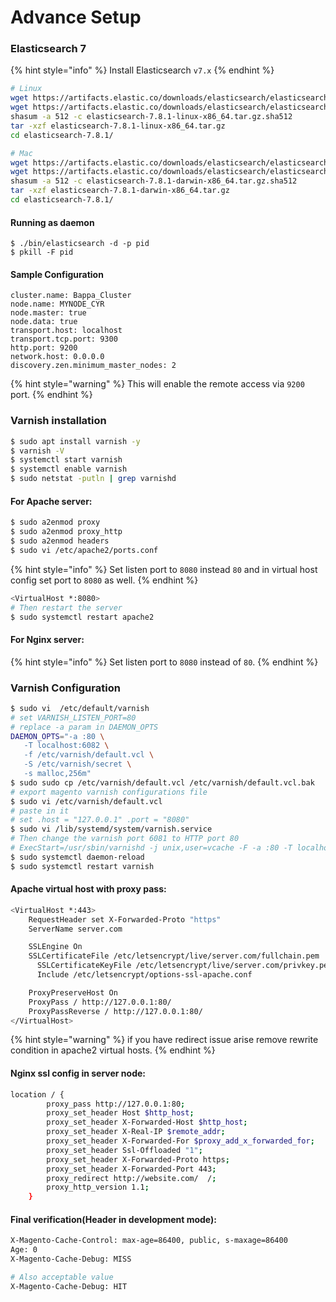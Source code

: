# Advance Setup

### Elasticsearch 7

{% hint style="info" %}
Install Elasticsearch `v7.x`
{% endhint %}

```bash
# Linux
wget https://artifacts.elastic.co/downloads/elasticsearch/elasticsearch-7.8.1-linux-x86_64.tar.gz
wget https://artifacts.elastic.co/downloads/elasticsearch/elasticsearch-7.8.1-linux-x86_64.tar.gz.sha512
shasum -a 512 -c elasticsearch-7.8.1-linux-x86_64.tar.gz.sha512 
tar -xzf elasticsearch-7.8.1-linux-x86_64.tar.gz
cd elasticsearch-7.8.1/ 

# Mac
wget https://artifacts.elastic.co/downloads/elasticsearch/elasticsearch-7.8.1-darwin-x86_64.tar.gz
wget https://artifacts.elastic.co/downloads/elasticsearch/elasticsearch-7.8.1-darwin-x86_64.tar.gz.sha512
shasum -a 512 -c elasticsearch-7.8.1-darwin-x86_64.tar.gz.sha512 
tar -xzf elasticsearch-7.8.1-darwin-x86_64.tar.gz
cd elasticsearch-7.8.1/ 
```

#### Running as daemon

```text
$ ./bin/elasticsearch -d -p pid
$ pkill -F pid
```

#### Sample Configuration

```text
cluster.name: Bappa_Cluster
node.name: MYNODE_CYR
node.master: true
node.data: true
transport.host: localhost
transport.tcp.port: 9300
http.port: 9200
network.host: 0.0.0.0
discovery.zen.minimum_master_nodes: 2
```

{% hint style="warning" %}
This will enable the remote access via `9200` port.
{% endhint %}

### Varnish installation

```bash
$ sudo apt install varnish -y
$ varnish -V
$ systemctl start varnish
$ systemctl enable varnish
$ sudo netstat -putln | grep varnishd
```

#### For Apache server:

```bash
$ sudo a2enmod proxy  
$ sudo a2enmod proxy_http 
$ sudo a2enmod headers
$ sudo vi /etc/apache2/ports.conf
```

{% hint style="info" %}
Set listen port to `8080` instead `80` and in virtual host config set port to `8080` as well.
{% endhint %}

```bash
<VirtualHost *:8080>
# Then restart the server
$ sudo systemctl restart apache2
```

#### For Nginx server:

{% hint style="info" %}
Set listen port to `8080` instead of `80`.
{% endhint %}

### Varnish Configuration

```bash
$ sudo vi  /etc/default/varnish
# set VARNISH_LISTEN_PORT=80
# replace -a param in DAEMON_OPTS
DAEMON_OPTS="-a :80 \
   -T localhost:6082 \
   -f /etc/varnish/default.vcl \
   -S /etc/varnish/secret \
   -s malloc,256m"
$ sudo sudo cp /etc/varnish/default.vcl /etc/varnish/default.vcl.bak
# export magento varnish configurations file
$ sudo vi /etc/varnish/default.vcl
# paste in it
# set .host = "127.0.0.1" .port = "8080"
$ sudo vi /lib/systemd/system/varnish.service
# Then change the varnish port 6081 to HTTP port 80
# ExecStart=/usr/sbin/varnishd -j unix,user=vcache -F -a :80 -T localhost:6082 -f /etc/varnish/default.vcl -S /etc/varnish/secret -s malloc,256m
$ sudo systemctl daemon-reload
$ sudo systemctl restart varnish
```

#### Apache virtual host with proxy pass:

```bash
<VirtualHost *:443>
    RequestHeader set X-Forwarded-Proto "https"
    ServerName server.com

    SSLEngine On
    SSLCertificateFile /etc/letsencrypt/live/server.com/fullchain.pem
	  SSLCertificateKeyFile /etc/letsencrypt/live/server.com/privkey.pem
	  Include /etc/letsencrypt/options-ssl-apache.conf

    ProxyPreserveHost On
    ProxyPass / http://127.0.0.1:80/
    ProxyPassReverse / http://127.0.0.1:80/
</VirtualHost>
```

{% hint style="warning" %}
if you have redirect issue arise remove rewrite condition in apache2 virtual hosts.
{% endhint %}

#### Nginx ssl config in server node:

```bash
location / {
        proxy_pass http://127.0.0.1:80;
        proxy_set_header Host $http_host;
        proxy_set_header X-Forwarded-Host $http_host;
        proxy_set_header X-Real-IP $remote_addr;
        proxy_set_header X-Forwarded-For $proxy_add_x_forwarded_for;
        proxy_set_header Ssl-Offloaded "1";
        proxy_set_header X-Forwarded-Proto https;
        proxy_set_header X-Forwarded-Port 443;
        proxy_redirect http://website.com/  /;
        proxy_http_version 1.1;
    }
```

#### Final verification\(Header in development mode\):

```bash
X-Magento-Cache-Control: max-age=86400, public, s-maxage=86400
Age: 0
X-Magento-Cache-Debug: MISS

# Also acceptable value
X-Magento-Cache-Debug: HIT
```

